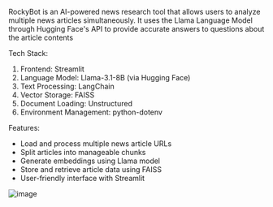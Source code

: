 RockyBot is an AI-powered news research tool that allows users to analyze multiple news articles simultaneously. It uses the Llama Language Model through Hugging Face's API to provide accurate answers to questions about the article contents


Tech Stack:
1. Frontend: Streamlit
2. Language Model: Llama-3.1-8B (via Hugging Face)
3. Text Processing: LangChain
4. Vector Storage: FAISS
5. Document Loading: Unstructured
6. Environment Management: python-dotenv

Features:
* Load and process multiple news article URLs
* Split articles into manageable chunks
* Generate embeddings using Llama model
* Store and retrieve article data using FAISS
* User-friendly interface with Streamlit

![image](https://github.com/user-attachments/assets/739a2556-b7cb-4a29-8689-eb662fce247d)

